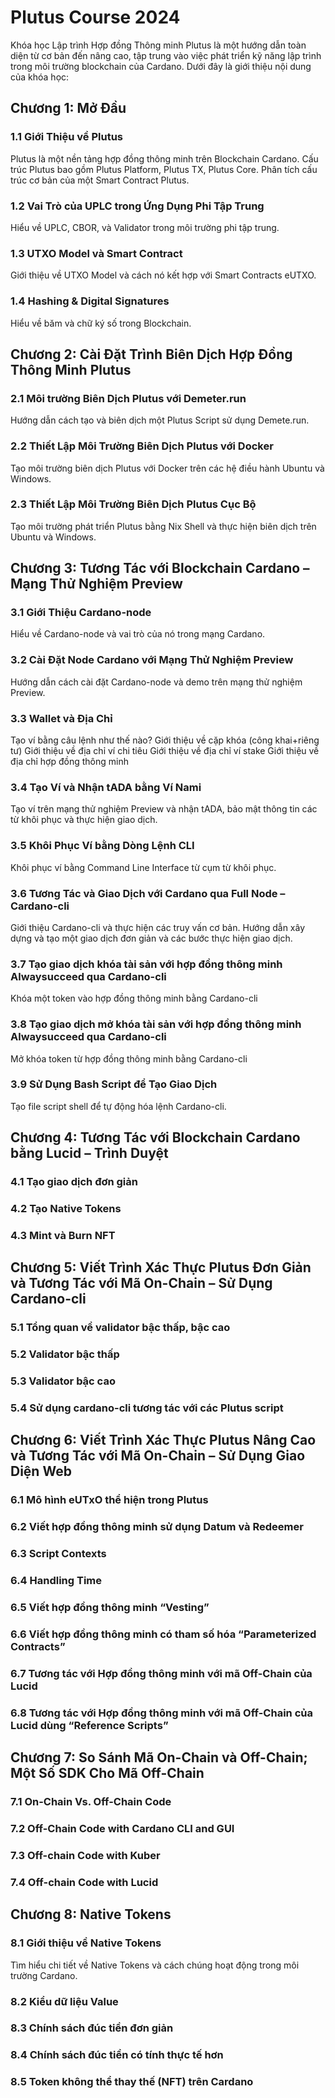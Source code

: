 # Plutus Course 2024

Khóa học Lập trình Hợp đồng Thông minh Plutus là một hướng dẫn toàn diện từ cơ bản đến nâng cao, tập trung vào việc phát triển kỹ năng lập trình trong môi trường blockchain của Cardano. Dưới đây là giới thiệu nội dung của khóa học:

## Chương 1: Mở Đầu
### 1.1 Giới Thiệu về Plutus
Plutus là một nền tảng hợp đồng thông minh trên Blockchain Cardano.
Cấu trúc Plutus bao gồm Plutus Platform, Plutus TX, Plutus Core.
Phân tích cấu trúc cơ bản của một Smart Contract Plutus.
### 1.2 Vai Trò của UPLC trong Ứng Dụng Phi Tập Trung
Hiểu về UPLC, CBOR, và Validator trong môi trường phi tập trung.
### 1.3 UTXO Model và Smart Contract
Giới thiệu về UTXO Model và cách nó kết hợp với Smart Contracts eUTXO.
### 1.4 Hashing & Digital Signatures
Hiểu về băm và chữ ký số trong Blockchain.

## Chương 2: Cài Đặt Trình Biên Dịch Hợp Đồng Thông Minh Plutus
### 2.1 Môi trường Biên Dịch Plutus với Demeter.run
Hướng dẫn cách tạo và biên dịch một Plutus Script sử dụng Demete.run.
### 2.2 Thiết Lập Môi Trường Biên Dịch Plutus với Docker
Tạo môi trường biên dịch Plutus với Docker trên các hệ điều hành Ubuntu và Windows.
### 2.3 Thiết Lập Môi Trường Biên Dịch Plutus Cục Bộ
Tạo môi trường phát triển Plutus bằng Nix Shell và thực hiện biên dịch trên Ubuntu và Windows.

## Chương 3: Tương Tác với Blockchain Cardano – Mạng Thử Nghiệm Preview
### 3.1 Giới Thiệu Cardano-node
Hiểu về Cardano-node và vai trò của nó trong mạng Cardano.
### 3.2 Cài Đặt Node Cardano với Mạng Thử Nghiệm Preview
Hướng dẫn cách cài đặt Cardano-node và demo trên mạng thử nghiệm Preview.
### 3.3 Wallet và Địa Chỉ
Tạo ví bằng câu lệnh như thế nào?
Giới thiệu về cặp khóa (công khai+riêng tư)
Giới thiệu về địa chỉ ví chi tiêu
Giới thiệu về địa chỉ ví stake
Giới thiệu về địa chỉ hợp đồng thông minh
### 3.4 Tạo Ví và Nhận tADA bằng Ví Nami
Tạo ví trên mạng thử nghiệm Preview và nhận tADA, bảo mật thông tin các từ khôi phục và thực hiện giao dịch.
### 3.5 Khôi Phục Ví bằng Dòng Lệnh CLI
Khôi phục ví bằng Command Line Interface từ cụm từ khôi phục.
### 3.6 Tương Tác và Giao Dịch  với Cardano qua Full Node – Cardano-cli
Giới thiệu Cardano-cli và thực hiện các truy vấn cơ bản.
Hướng dẫn xây dựng và tạo một giao dịch đơn giản và các bước thực hiện giao dịch.
### 3.7 Tạo giao dịch khóa tài sản với hợp đồng thông minh Alwaysucceed qua Cardano-cli    
Khóa một token vào hợp đồng thông minh bằng Cardano-cli
### 3.8 Tạo giao dịch mở khóa tài sản với hợp đồng thông minh Alwaysucceed qua Cardano-cli    
Mở khóa token từ hợp đồng thông minh bằng Cardano-cli
### 3.9 Sử Dụng Bash Script để Tạo Giao Dịch
Tạo file script shell để tự động hóa lệnh Cardano-cli.

## Chương 4: Tương Tác với Blockchain Cardano bằng Lucid – Trình Duyệt
### 4.1 Tạo giao dịch đơn giản
### 4.2 Tạo Native Tokens
### 4.3 Mint và Burn NFT

## Chương 5: Viết Trình Xác Thực Plutus Đơn Giản và Tương Tác với Mã On-Chain – Sử Dụng Cardano-cli
### 5.1 Tổng quan về validator bậc thấp, bậc cao    
### 5.2 Validator bậc thấp    
### 5.3 Validator bậc cao     
### 5.4 Sử dụng cardano-cli tương tác với các Plutus script    

## Chương 6: Viết Trình Xác Thực Plutus Nâng Cao và Tương Tác với Mã On-Chain – Sử Dụng Giao Diện Web
### 6.1 Mô hình eUTxO thể hiện trong Plutus    
### 6.2 Viết hợp đồng thông minh sử dụng Datum và Redeemer    
### 6.3 Script Contexts    
### 6.4 Handling Time    
### 6.5 Viết hợp đồng thông minh “Vesting”    
### 6.6 Viết hợp đồng thông minh có tham số hóa “Parameterized Contracts”    
### 6.7 Tương tác với Hợp đồng thông minh với mã Off-Chain của Lucid    
### 6.8 Tương tác với Hợp đồng thông minh với mã Off-Chain của Lucid dùng “Reference Scripts”

## Chương 7: So Sánh Mã On-Chain và Off-Chain; Một Số SDK Cho Mã Off-Chain
### 7.1 On-Chain Vs. Off-Chain Code    
### 7.2 Off-Chain Code with Cardano CLI and GUI    
### 7.3 Off-chain Code with Kuber    
### 7.4 Off-chain Code with Lucid

## Chương 8: Native Tokens
### 8.1 Giới thiệu về Native Tokens    
Tìm hiểu chi tiết về Native Tokens và cách chúng hoạt động trong môi trường Cardano.
### 8.2 Kiểu dữ liệu Value
### 8.3 Chính sách đúc tiền đơn giản  
### 8.4 Chính sách đúc tiền có tính thực tế hơn    
### 8.5 Token không thể thay thế (NFT) trên Cardano
